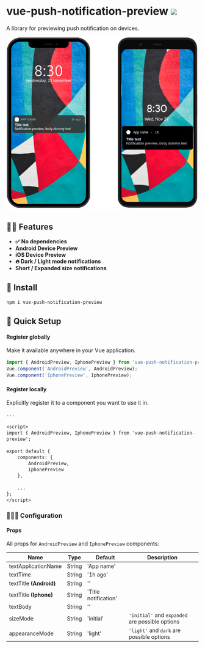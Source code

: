 # vue-push-notification-preview <a href="https://npm.im/vue-push-notification-preview"><img src="https://badgen.net/npm/v/vue-push-notification-preview"></a>

A library for previewing push notification on devices.

<img src="/public/examples/main_example.png" alt="vue-push-notification-preview main example" />

## 🙋‍♂️ Features
- **✅ No dependencies**
- **Android Device Preview**
- **iOS Device Preview**
- **🔥 Dark / Light mode notifications**
- **Short / Expanded size notifications**

## 🚀 Install
```sh
npm i vue-push-notification-preview
```

## 🚦 Quick Setup

#### Register globally
Make it available anywhere in your Vue application.

```js
import { AndroidPreview, IphonePreview } from 'vue-push-notification-preview';
Vue.component('AndroidPreview', AndroidPreview);
Vue.component('IphonePreview', IphonePreview);
```

#### Register locally
Explicitly register it to a component you want to use it in.

```vue
...

<script>
import { AndroidPreview, IphonePreview } from 'vue-push-notification-preview';

export default {
    components: {
        AndroidPreview,
        IphonePreview
    },

    ...
};
</script>
```

### 👨🏻‍🏫 Configuration

#### Props

All props for `AndroidPreview` and `IphonePreview` components:

| Name                      | Type      | Default               | Description |
| ---                       | ---       | ---                   | ---         |
| textApplicationName       | String    | 'App name'            |  |
| textTime                  | String    | '1h ago'              |  |
| textTitle **(Android)**   | String    | ''                    |  |
| textTitle **(Iphone)**    | String    | 'Title notification'  |  |
| textBody                  | String    | ''                    |  |
| sizeMode                  | String    | 'initial'             | `'initial'` and `expanded` are possible options |
| appearanceMode            | String    | 'light'               | `'light'` and `dark` are possible options |
